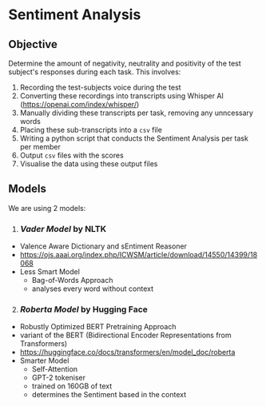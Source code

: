# Sentiment Analysis

## Objective
Determine the amount of negativity, neutrality and positivity of the test subject's responses during each task. This involves:
1. Recording the test-subjects voice during the test
2. Converting these recordings into transcripts using Whisper AI (https://openai.com/index/whisper/)
3. Manually dividing these transcripts per task, removing any unncessary words
4. Placing these sub-transcripts into a `csv` file
5. Writing a python script that conducts the Sentiment Analysis per task per member
6. Output `csv` files with the scores
7. Visualise the data using these output files

## Models
We are using 2 models:

1. ### _Vader Model_ by NLTK
  - Valence Aware Dictionary and sEntiment Reasoner
  - https://ojs.aaai.org/index.php/ICWSM/article/download/14550/14399/18068
  - Less Smart Model
    - Bag-of-Words Approach
    - analyses every word without context

2. ### _Roberta Model_ by Hugging Face
  - Robustly Optimized BERT Pretraining Approach
  - variant of the BERT (Bidirectional Encoder Representations from Transformers)
  - https://huggingface.co/docs/transformers/en/model_doc/roberta
  - Smarter Model
    - Self-Attention
    - GPT-2 tokeniser
    - trained on 160GB of text
    - determines the Sentiment based in the context